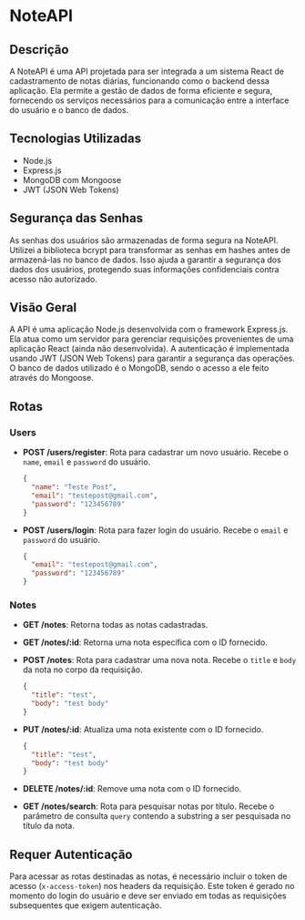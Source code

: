 # NoteAPI

## Descrição

A NoteAPI é uma API projetada para ser integrada a um sistema React de cadastramento de notas diárias, funcionando como o backend dessa aplicação. Ela permite a gestão de dados de forma eficiente e segura, fornecendo os serviços necessários para a comunicação entre a interface do usuário e o banco de dados.

## Tecnologias Utilizadas

- Node.js
- Express.js
- MongoDB com Mongoose
- JWT (JSON Web Tokens)

## Segurança das Senhas

As senhas dos usuários são armazenadas de forma segura na NoteAPI. Utilizei a biblioteca bcrypt para transformar as senhas em hashes antes de armazená-las no banco de dados. Isso ajuda a garantir a segurança dos dados dos usuários, protegendo suas informações confidenciais contra acesso não autorizado.

## Visão Geral

A API é uma aplicação Node.js desenvolvida com o framework Express.js. Ela atua como um servidor para gerenciar requisições provenientes de uma aplicação React (ainda não desenvolvida). A autenticação é implementada usando JWT (JSON Web Tokens) para garantir a segurança das operações. O banco de dados utilizado é o MongoDB, sendo o acesso a ele feito através do Mongoose.

## Rotas

### Users

- **POST /users/register**: Rota para cadastrar um novo usuário. Recebe o `name`, `email` e `password` do usuário.

  ```json
  {
    "name": "Teste Post",
    "email": "testepost@gmail.com",
    "password": "123456789"
  }
  ```

- **POST /users/login**: Rota para fazer login do usuário. Recebe o `email` e `password` do usuário.

  ```json
  {
    "email": "testepost@gmail.com",
    "password": "123456789"
  }
  ```

### Notes

- **GET /notes**: Retorna todas as notas cadastradas.
- **GET /notes/:id**: Retorna uma nota específica com o ID fornecido.
- **POST /notes**: Rota para cadastrar uma nova nota. Recebe o `title` e `body` da nota no corpo da requisição.

  ```json
  {
    "title": "test",
    "body": "test body"
  }
  ```

- **PUT /notes/:id**: Atualiza uma nota existente com o ID fornecido.

  ```json
  {
    "title": "test",
    "body": "test body"
  }
  ```

- **DELETE /notes/:id**: Remove uma nota com o ID fornecido.
- **GET /notes/search**: Rota para pesquisar notas por título. Recebe o parâmetro de consulta `query` contendo a substring a ser pesquisada no título da nota.

## Requer Autenticação

Para acessar as rotas destinadas as notas, é necessário incluir o token de acesso (`x-access-token`) nos headers da requisição. Este token é gerado no momento do login do usuário e deve ser enviado em todas as requisições subsequentes que exigem autenticação.
